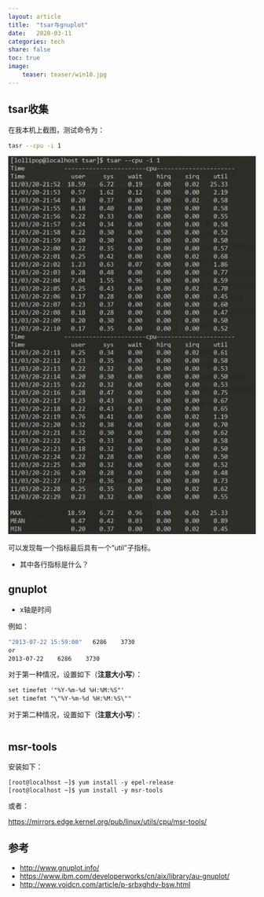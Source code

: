 ```yaml
---
layout: article
title:  "tsar与gnuplot"
date:   2020-03-11
categories: tech
share: false
toc: true
image:
    teaser: teaser/win10.jpg
---
```



## tsar收集

在我本机上截图，测试命令为：

```bash
tasr --cpu -i 1
```

![](/images/2020-03-11-22-31-49.png)

可以发现每一个指标最后具有一个“util”子指标。

- 其中各行指标是什么？

## gnuplot

- x轴是时间

例如：

```bash
"2013-07-22 15:59:00"   6286    3730
or
2013-07-22    6286    3730
```

对于第一种情况，设置如下（**注意大小写**）：

```txt
set timefmt '"%Y-%m-%d %H:%M:%S"'
set timefmt "\"%Y-%m-%d %H:%M:%S\""
```

对于第二种情况，设置如下（**注意大小写**）：

```txt

```

## msr-tools

安装如下：

```
[root@localhost ~]$ yum install -y epel-release
[root@localhost ~]$ yum install -y msr-tools
```

或者：

https://mirrors.edge.kernel.org/pub/linux/utils/cpu/msr-tools/

## 参考

- http://www.gnuplot.info/
- https://www.ibm.com/developerworks/cn/aix/library/au-gnuplot/
- http://www.voidcn.com/article/p-srbxghdv-bsw.html

